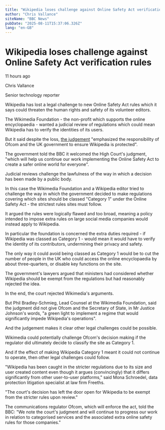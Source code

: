 ```yaml
---
title: "Wikipedia loses challenge against Online Safety Act verification rules"
author: "Chris Vallance"
siteName: "BBC News"
pubDate: "2025-08-11T15:37:06.326Z"
lang: "en-GB"
---
```


# Wikipedia loses challenge against Online Safety Act verification rules

11 hours ago

Chris Vallance

Senior technology reporter

Wikipedia has lost a legal challenge to new Online Safety Act rules which it says could threaten the human rights and safety of its volunteer editors.

The Wikimedia Foundation - the non-profit which supports the online encyclopaedia - wanted a judicial review of regulations which could mean Wikipedia has to verify the identities of its users.

But it said despite the loss, [the judgement](https://www.judiciary.uk/wp-content/uploads/2025/08/Wikimedia-Foundation-and-another-v-Secretary-of-State-for-Science-Innovation-and-Technology.pdf) "emphasized the responsibility of Ofcom and the UK government to ensure Wikipedia is protected".

The government told the BBC it welcomed the High Court's judgment, "which will help us continue our work implementing the Online Safety Act to create a safer online world for everyone".

Judicial reviews challenge the lawfulness of the way in which a decision has been made by a public body.

In this case the Wikimedia Foundation and a Wikipedia editor tried to challenge the way in which the government decided to make regulations covering which sites should be classed "Category 1" under the Online Safety Act - the strictest rules sites must follow.

It argued the rules were logically flawed and too broad, meaning a policy intended to impose extra rules on large social media companies would instead apply to Wikipedia.

In particular the foundation is concerned the extra duties required - if Wikipedia was classed as Category 1 - would mean it would have to verify the identity of its contributors, undermining their privacy and safety.

The only way it could avoid being classed as Category 1 would be to cut the number of people in the UK who could access the online encyclopaedia by about three-quarters, or disable key functions on the site.

The government's lawyers argued that ministers had considered whether Wikipedia should be exempt from the regulations but had reasonably rejected the idea.

In the end, the court rejected Wikimedia's arguments.

But Phil Bradley-Schmieg, Lead Counsel at the Wikimedia Foundation, said the judgment did not give Ofcom and the Secretary of State, in Mr Justice Johnson's words, "a green light to implement a regime that would significantly impede Wikipedia's operations".

And the judgement makes it clear other legal challenges could be possible.

Wikimedia could potentially challenge Ofcom's decision making if the regulator did ultimately decide to classify the site as Category 1.

And if the effect of making Wikipedia Category 1 meant it could not continue to operate, then other legal challenges could follow.

"Wikipedia has been caught in the stricter regulations due to its size and user created content even though it argues (convincingly) that it differs significantly from other user-to-user platforms," said Mona Schroedel, data protection litigation specialist at law firm Freeths.

"The court's decision has left the door open for Wikipedia to be exempt from the stricter rules upon review."

The communications regulator Ofcom, which will enforce the act, told the BBC: "We note the court's judgment and will continue to progress our work in relation to categorised services and the associated extra online safety rules for those companies."